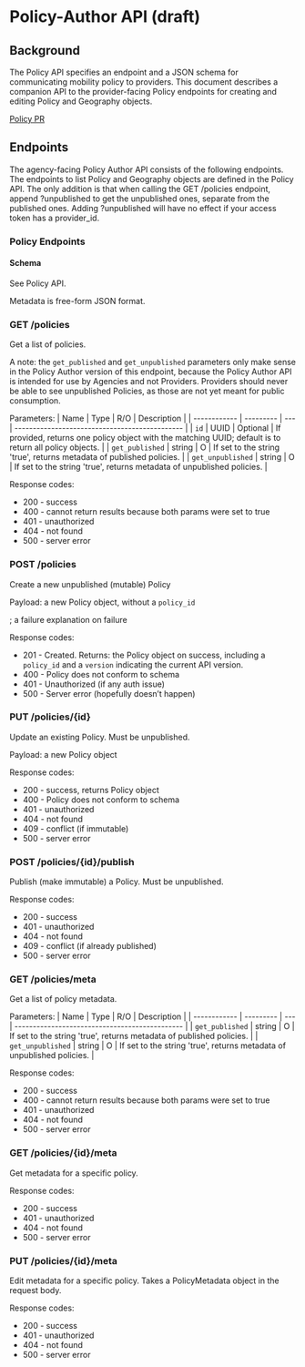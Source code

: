 # Policy-Author API (draft)

## Background

The Policy API specifies an endpoint and a JSON schema for communicating mobility policy to providers. This document describes a companion API to the provider-facing Policy endpoints for creating and editing Policy and Geography objects.

[Policy PR](https://github.com/CityOfLosAngeles/mobility-data-specification/pull/322)

## Endpoints

The agency-facing Policy Author API consists of the following endpoints. The endpoints to list Policy and Geography objects are defined in the Policy API. The only addition is that when calling the GET /policies endpoint, append ?unpublished to get the unpublished ones, separate from the published ones. Adding ?unpublished will have no effect if your access token has a provider_id.

### Policy Endpoints

#### Schema

See Policy API.

Metadata is free-form JSON format.

### GET /policies

Get a list of policies.

A note: the `get_published` and `get_unpublished` parameters only make sense in the Policy Author version of this endpoint, because the Policy Author API is intended for use by Agencies and not Providers. Providers should never be able to see unpublished Policies, as those are not yet meant for public consumption.

Parameters:
| Name         | Type      | R/O | Description                                    |
| ------------ | --------- | --- | ---------------------------------------------- |
| `id`         | UUID      | Optional    | If provided, returns one policy object with the matching UUID; default is to return all policy objects.                       |
| `get_published` | string | O   | If set to the string 'true', returns metadata of published policies. |
| `get_unpublished`   | string | O   | If set to the string 'true', returns metadata of unpublished policies.      |

Response codes:
- 200 - success
- 400 - cannot return results because both params were set to true
- 401 - unauthorized
- 404 - not found
- 500 - server error


### POST /policies

Create a new unpublished (mutable) Policy

Payload: a new Policy object, without a `policy_id`

; a failure explanation on failure

Response codes:

- 201 - Created. Returns: the Policy object on success, including a `policy_id` and a `version` indicating the current API version.
- 400 - Policy does not conform to schema
- 401 - Unauthorized (if any auth issue)
- 500 - Server error (hopefully doesn’t happen)

### PUT /policies/{id}

Update an existing Policy. Must be unpublished.

Payload: a new Policy object

Response codes:

- 200 - success, returns Policy object
- 400 - Policy does not conform to schema
- 401 - unauthorized
- 404 - not found
- 409 - conflict (if immutable)
- 500 - server error

### POST /policies/{id}/publish

Publish (make immutable) a Policy. Must be unpublished.

Response codes:

- 200 - success
- 401 - unauthorized
- 404 - not found
- 409 - conflict (if already published)
- 500 - server error

### GET /policies/meta

Get a list of policy metadata. 

Parameters:
| Name         | Type      | R/O | Description                                    |
| ------------ | --------- | --- | ---------------------------------------------- |
| `get_published` | string | O   | If set to the string 'true', returns metadata of published policies. |
| `get_unpublished`   | string | O   | If set to the string 'true', returns metadata of unpublished policies.      |
 
Response codes:
- 200 - success
- 400 - cannot return results because both params were set to true
- 401 - unauthorized
- 404 - not found
- 500 - server error


### GET /policies/{id}/meta

Get metadata for a specific policy.

Response codes:
- 200 - success
- 401 - unauthorized
- 404 - not found
- 500 - server error


### PUT /policies/{id}/meta
Edit metadata for a specific policy. Takes a PolicyMetadata object in the request body.

Response codes:
 - 200 - success
 - 401 - unauthorized
 - 404 - not found
 - 500 - server error 



